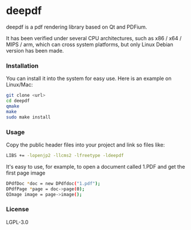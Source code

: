 # deepdf

deepdf is a pdf rendering library based on Qt and PDFium.

It has been verified under several CPU architectures, such as x86 / x64 / MIPS / arm, which can cross system platforms, but only Linux Debian version has been made.

### Installation
You can install it into the system for easy use. Here is an example on Linux/Mac:

```sh
git clone <url>
cd deepdf
qmake
make
sudo make install
```

### Usage
Copy the public header files into your project and link so files like:

```sh
LIBS += -lopenjp2 -llcms2 -lfreetype -ldeepdf
```

It's easy to use, for example, to open a document called 1.PDF and get the first page image

```sh
DPdfDoc *doc = new DPdfdoc("1.pdf");
DPdfPage *page = doc->page(0);
QImage image = page->image();
```

### License
LGPL-3.0

